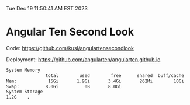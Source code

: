 Tue Dec 19 11:50:41 AM EST 2023

# Angular Ten Second Look

Code: https://github.com/kusl/angulartensecondlook

Deployment: https://github.com/angularten/angularten.github.io

```bash
System Memory
               total        used        free      shared  buff/cache   available
Mem:            15Gi       1.9Gi       3.4Gi       262Mi        10Gi        13Gi
Swap:          8.0Gi          0B       8.0Gi
System Storage
1.2G	.
